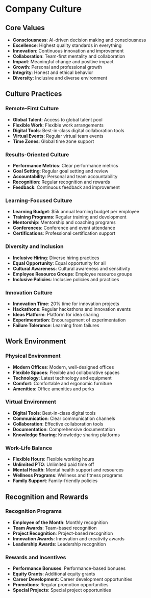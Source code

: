 # Company Culture

## Core Values
- **Consciousness**: AI-driven decision making and consciousness
- **Excellence**: Highest quality standards in everything
- **Innovation**: Continuous innovation and improvement
- **Collaboration**: Team-first mentality and collaboration
- **Impact**: Meaningful change and positive impact
- **Growth**: Personal and professional growth
- **Integrity**: Honest and ethical behavior
- **Diversity**: Inclusive and diverse environment

## Culture Practices

### Remote-First Culture
- **Global Talent**: Access to global talent pool
- **Flexible Work**: Flexible work arrangements
- **Digital Tools**: Best-in-class digital collaboration tools
- **Virtual Events**: Regular virtual team events
- **Time Zones**: Global time zone support

### Results-Oriented Culture
- **Performance Metrics**: Clear performance metrics
- **Goal Setting**: Regular goal setting and review
- **Accountability**: Personal and team accountability
- **Recognition**: Regular recognition and rewards
- **Feedback**: Continuous feedback and improvement

### Learning-Focused Culture
- **Learning Budget**: $5k annual learning budget per employee
- **Training Programs**: Regular training and development
- **Mentorship**: Mentorship and coaching programs
- **Conferences**: Conference and event attendance
- **Certifications**: Professional certification support

### Diversity and Inclusion
- **Inclusive Hiring**: Diverse hiring practices
- **Equal Opportunity**: Equal opportunity for all
- **Cultural Awareness**: Cultural awareness and sensitivity
- **Employee Resource Groups**: Employee resource groups
- **Inclusive Policies**: Inclusive policies and practices

### Innovation Culture
- **Innovation Time**: 20% time for innovation projects
- **Hackathons**: Regular hackathons and innovation events
- **Ideas Platform**: Platform for idea sharing
- **Experimentation**: Encouragement of experimentation
- **Failure Tolerance**: Learning from failures

## Work Environment

### Physical Environment
- **Modern Offices**: Modern, well-designed offices
- **Flexible Spaces**: Flexible and collaborative spaces
- **Technology**: Latest technology and equipment
- **Comfort**: Comfortable and ergonomic furniture
- **Amenities**: Office amenities and perks

### Virtual Environment
- **Digital Tools**: Best-in-class digital tools
- **Communication**: Clear communication channels
- **Collaboration**: Effective collaboration tools
- **Documentation**: Comprehensive documentation
- **Knowledge Sharing**: Knowledge sharing platforms

### Work-Life Balance
- **Flexible Hours**: Flexible working hours
- **Unlimited PTO**: Unlimited paid time off
- **Mental Health**: Mental health support and resources
- **Wellness Programs**: Wellness and fitness programs
- **Family Support**: Family-friendly policies

## Recognition and Rewards

### Recognition Programs
- **Employee of the Month**: Monthly recognition
- **Team Awards**: Team-based recognition
- **Project Recognition**: Project-based recognition
- **Innovation Awards**: Innovation and creativity awards
- **Leadership Awards**: Leadership recognition

### Rewards and Incentives
- **Performance Bonuses**: Performance-based bonuses
- **Equity Grants**: Additional equity grants
- **Career Development**: Career development opportunities
- **Promotions**: Regular promotion opportunities
- **Special Projects**: Special project opportunities
